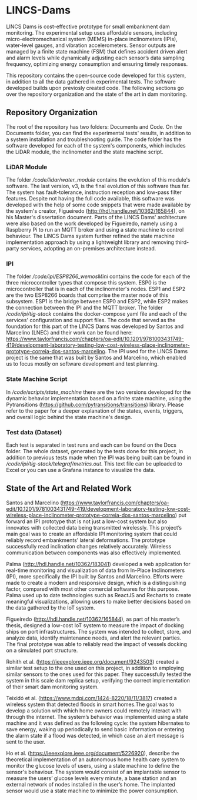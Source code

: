 # LINCS-Dams
LINCS Dams is cost-effective prototype for small embankment dam monitoring. The experimental setup uses affordable sensors, including micro-electromechanical system (MEMS) in-place inclinometers (IPIs), water-level gauges, and vibration accelerometers. Sensor outputs are managed by a finite state machine (FSM) that defines accident driven alert and alarm levels while dynamically adjusting each sensor’s data sampling frequency, optimizing energy consumption and ensuring timely responses.

This repository contains the open-source code developed for this system, in addition to all the data gathered in experimental tests. The software developed builds upon previosly created code. The following sections go over the repository organization and the state of the art in dam monitoring.

## Repository Organization
The root of the repository has two folders: Documents and Code. On the Documents folder, you can find the experimental tests' results, in addition to a system installation and troubleshooting guide. The code folder has the software developed for each of the system's components, which includes the LiDAR module, the inclinometer and the state machine script.

### LiDAR Module
The folder */code/lidar/water_module* contains the evolution of this module's software. The last version, v3, is the final evolution of this software thus far. The system has fault-tolerance, instruction reception and low-pass filter features. Despite not having the full code available, this software was developed with the help of some code snippets that were made available by the system's creator, Figueiredo (http://hdl.handle.net/10362/165844), on his Master's dissertation document. 
Parts of the LINCS Dams' architecture were also based on the work developed by Figueiredo, namely using a Raspberry Pi to run an MQTT broker and using a state machine to control behaviour. The LINCS Dams system further refined the state machine implementation approach by using a lightweight library and removing third-party services, adopting an on-premises architecture instead.

### IPI
The folder */code/ipi/ESP8266_wemosMini* contains the code for each of the three microcontroller types that compose this system. ESP0 is the microcontroller that is in each of the inclinometer's nodes. ESP1 and ESP2 are the two ESP8266 boards that comprise the master node of this subsystem. ESP1 is the bridge between ESP0 and ESP2, while ESP2 makes the connection between the IPI and the MQTT broker. The folder */code/ipi/tig-stack* contains the docker-compose yaml file and each of the services' configuration and support files.
The code that served as the foundation for this part of the LINCS Dams was developed by Santos and Marcelino (LNEC) and their work can be found here: https://www.taylorfrancis.com/chapters/oa-edit/10.1201/9781003431749-419/development-laboratory-testing-low-cost-wireless-place-inclinometer-prototype-correia-dos-santos-marcelino. The IPI used for the LINCS Dams project is the same that was built by Santos and Marcelino, which enabled us to focus mostly on software development and test planning.

### State Machine Script
In */code/scripts/state_machine* there are the two versions developed for the dynamic behavior implementation based on a finite state machine, using the Pytransitions (https://github.com/pytransitions/transitions) library. Please refer to the paper for a deeper explanation of the states, events, triggers, and overall logic behind the state machine's design.

### Test data (Dataset)
Each test is separated in test runs and each can be found on the Docs folder. The whole dataset, generated by the tests done for this project, in addition to previous tests made when the IPI was being built can be found in */code/ipi/tig-stack/telegraf/metrics.out*. This text file can be uploaded to Excel or you can use a Grafana instance to visualize the data.


## State of the Art and Related Work

Santos and Marcelino (https://www.taylorfrancis.com/chapters/oa-edit/10.1201/9781003431749-419/development-laboratory-testing-low-cost-wireless-place-inclinometer-prototype-correia-dos-santos-marcelino) put forward an IPI prototype that is not just a low-cost system but also innovates with collected data being transmitted wirelessly. This project’s main goal was to create an affordable IPI monitoring system that could reliably record embankments’ lateral deformations. The prototype successfully read inclination changes relatively accurately. Wireless communication between components was also 
effectively implemented.

Palma (http://hdl.handle.net/10362/183041) developed a web application for real-time monitoring and visualization of data from In-Place Inclinometers (IPI), more specifically the IPI built by Santos and Marcelino. Efforts were made to create a modern and responsive design, which is a distinguishing factor, compared with most other comercial softwares for this purpose. Palma used up to date technologies such as ReactJS and Recharts to create meaningful visualizations, allowing users to make better decisions based on the data gathered by the IoT system.

Figueiredo (http://hdl.handle.net/10362/165844), as part of his master’s thesis, designed a low-cost IoT system to measure the impact of docking ships on port infrastructures. The system was intended to collect, store, and analyze data, identify maintenance needs, and alert the relevant parties. The final prototype was able to reliably read the impact of vessels docking on a simulated port structure. 

Rohith et al. (https://ieeexplore.ieee.org/document/9243503) created a similar test setup to the one used on this project, in addition to employing similar sensors to the ones used for this paper. They successfully tested the system in this scale dam replica setup, verifying the correct implementation of their smart dam monitoring system.

Teixidó et al. (https://www.mdpi.com/1424-8220/18/11/3817) created a wireless system that detected floods in smart homes.The goal was to develop a solution with which home owners could remotely interact with through the internet. The system’s behavior was implemented using a state machine and it was defined as the following cycle: the system hibernates to save energy, waking up periodically to send basic information or entering the alarm state if a flood was detected, in which case an alert message is sent to the user.

Ho et al. (https://ieeexplore.ieee.org/document/5226920), describe the theoretical implementation of an autonomous home health care system to monitor the glucose levels of users, using a state machine to define the sensor's behaviour. The system would consist of an implantable sensor to measure the users’ glucose levels every minute, a base station and an external network of nodes installed in the user’s home. The implanted sensor would use a state machine to minimize the power consumption.
    
